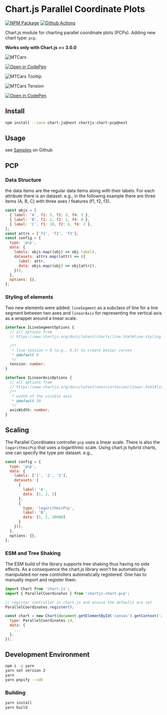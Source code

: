 # Chart.js Parallel Coordinate Plots

[![NPM Package][npm-image]][npm-url] [![Github Actions][github-actions-image]][github-actions-url]

Chart.js module for charting parallel coordinate plots (PCPs). Adding new chart type: `pcp`.

**Works only with Chart.js >= 3.0.0**

![MTCars](https://user-images.githubusercontent.com/4129778/79225882-bad80900-7e5d-11ea-89cf-f59f30987882.png)

[![Open in CodePen][codepen]](https://codepen.io/sgratzl/pen/wvKQvyM)

![MTCars Tooltip](https://user-images.githubusercontent.com/4129778/79225877-b9a6dc00-7e5d-11ea-8dd4-ee554ebb6385.png)

![MTCars Tension](https://user-images.githubusercontent.com/4129778/79236173-e9a9ab80-7e6c-11ea-9f3c-28c4a3a79406.png)

[![Open in CodePen][codepen]](https://codepen.io/sgratzl/pen/KKdrKZW)

## Install

```bash
npm install --save chart.js@next chartjs-chart-pcp@next
```

## Usage

see [Samples](https://github.com/sgratzl/chartjs-chart-pcp/tree/master/samples) on Github

## PCP

### Data Structure

the data items are the regular data items along with their labels. For each attribute there is an dataset. e.g., in the following example there are three items (A, B, C) with three axes / features (f1, f2, f3).

```js
const objs = [
  { label: 'A', f1: 5, f2: 3, f4: 3 },
  { label: 'B', f1: 2, f2: 1, f4: 8 },
  { label: 'C', f1: 10, f2: 6, f4: 2 },
];
const attrs = ['f1', 'f2', 'f3'];
const config = {
  type: 'pcp',
  data: {
    labels: objs.map((obj) => obj.label),
    datasets: attrs.map((attr) => ({
      label: attr,
      data: objs.map((obj) => obj[attr]),
    })),
  },
  options: {},
};
```

### Styling of elements

Two new elements were added: `lineSegment` as a subclass of line for a line segment between two axes and `linearAxis` for representing the vertical axis as a wrapper around a linear scale.

```ts
interface ILineSegmentOptions {
  // all options from
  // https://www.chartjs.org/docs/latest/charts/line.html#line-styling

  /**
   * line tension > 0 (e.g., 0.3) to create bezier curves
   * @default 0
   */
  tension: number;
}
```

```ts
interface ILinearAxisOptions {
  // all options from
  // https://www.chartjs.org/docs/latest/axes/cartesian/linear.html#linear-cartesian-axis
  /**
   * width of the visible axis
   * @default 30
   */
  axisWidth: number;
}
```

## Scaling

The Parallel Coordinates controller `pcp` uses a linear scale. There is also the `logarithmicPcp` that uses a logarithmic scale.
Using chart.js hybrid charts, one can specify the type per dataset. e.g.,

```js
const config = {
  type: 'pcp',
  data: {
    labels: ['1', '2', '3'],
    datasets: [
      {
        label: 'A',
        data: [1, 2, 3]
      },
      {
        type: 'logarithmicPcp',
        label: 'B',
        data: [1, 2, 10000]
      }
    })),
  },
  options: {},
};
```


### ESM and Tree Shaking

The ESM build of the library supports tree shaking thus having no side effects. As a consequence the chart.js library won't be automatically manipulated nor new controllers automatically registered. One has to manually import and register them.

```js
import Chart from 'chart.js';
import { ParallelCoordinates } from 'chartjs-chart-pcp';

// register controller in chart.js and ensure the defaults are set
ParallelCoordinates.register();

const chart = new Chart(document.getElementById('canvas').getContext('2d'), {
  type: ParallelCoordinates.id,
  data: {
    ...
  },
});
```

## Development Environment

```sh
npm i -g yarn
yarn set version 2
yarn
yarn pnpify --sdk
```

### Building

```sh
yarn install
yarn build
```

[npm-image]: https://badge.fury.io/js/chartjs-chart-pcp.svg
[npm-url]: https://npmjs.org/package/chartjs-chart-pcp
[github-actions-image]: https://github.com/sgratzl/chartjs-chart-pcp/workflows/ci/badge.svg
[github-actions-url]: https://github.com/sgratzl/chartjs-chart-pcp/actions
[codepen]: https://img.shields.io/badge/CodePen-open-blue?logo=codepen
